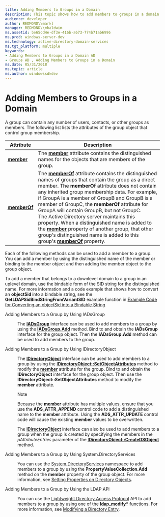 ```yaml
---
title: Adding Members to Groups in a Domain
description: This topic shows how to add members to groups in a domain.
audience: developer
author: REDMOND\\markl
manager: REDMOND\\mbaldwin
ms.assetid: be65cd4e-df3e-416b-a673-774b71ab6996
ms.prod: windows-server-dev
ms.technology: active-directory-domain-services
ms.tgt_platform: multiple
keywords:
- Adding Members to Groups in a Domain AD
- Groups AD , Adding Members to Groups in a Domain
ms.date: 05/31/2018
ms.topic: article
ms.author: windowssdkdev
---
```


# Adding Members to Groups in a Domain

A group can contain any number of users, contacts, or other groups as members. The following list lists the attributes of the group object that control group membership.



| Attribute                                      | Description                                                                                                                                                                                                                                                                                                                                                                                                                                                                                                                                                                                                                                                                     |
|------------------------------------------------|---------------------------------------------------------------------------------------------------------------------------------------------------------------------------------------------------------------------------------------------------------------------------------------------------------------------------------------------------------------------------------------------------------------------------------------------------------------------------------------------------------------------------------------------------------------------------------------------------------------------------------------------------------------------------------|
| [**member**](https://msdn.microsoft.com/library/ms677097)<br/>     | The [**member**](https://msdn.microsoft.com/library/ms677097) attribute contains the distinguished names for the objects that are members of the group.<br/>                                                                                                                                                                                                                                                                                                                                                                                                                                                                                                                                        |
| [**memberOf**](https://msdn.microsoft.com/library/ms677099)<br/> | The [**memberOf**](https://msdn.microsoft.com/library/ms677099) attribute contains the distinguished names of groups that contain the group as a direct member. The **memberOf** attribute does not contain any inherited group membership data. For example, if GroupA is a member of GroupB and GroupB is a member of GroupC, the **memberOf** attribute for GroupA will contain GroupB, but not GroupC.<br/> The Active Directory server maintains this property. When a distinguished name is added to the [**member**](https://msdn.microsoft.com/library/ms677097) property of another group, that other group's distinguished name is added to this group's [**memberOf**](https://msdn.microsoft.com/library/ms677099) property.<br/> |



 

Each of the following methods can be used to add a member to a group. You can add a member by using the distinguished name of the member or binding to the member object and then adding the member object to the group object.

To add a member that belongs to a downlevel domain to a group in an uplevel domain, use the bindable form of the SID string for the distinguished name. For more information and a code example that shows how to convert an **objectSid** into a bindable string, see the **GetLDAPSidBindStringFromVariantSID** example function in [Example Code for Converting an objectSid into a Bindable String](example-code-for-converting-an-objectsid-into-a-bindable-string-.md).

<dl> <dt>

<span id="Adding_Members_to_a_Group_by_Using_IADsGroup"></span><span id="adding_members_to_a_group_by_using_iadsgroup"></span><span id="ADDING_MEMBERS_TO_A_GROUP_BY_USING_IADSGROUP"></span>Adding Members to a Group by Using IADsGroup
</dt> <dd>

The [**IADsGroup**](https://msdn.microsoft.com/library/aa706021) interface can be used to add members to a group by using the [**IADsGroup.Add**](https://msdn.microsoft.com/library/aa706022) method. Bind to and obtain the **IADsGroup** interface for the group object. Then the **IADsGroup.Add** method can be used to add members to the group.

</dd> <dt>

<span id="Adding_Members_to_a_Group_by_Using_IDirectoryObject"></span><span id="adding_members_to_a_group_by_using_idirectoryobject"></span><span id="ADDING_MEMBERS_TO_A_GROUP_BY_USING_IDIRECTORYOBJECT"></span>Adding Members to a Group by Using IDirectoryObject
</dt> <dd>

The [**IDirectoryObject**](https://msdn.microsoft.com/library/aa746355) interface can be used to add members to a group by using the [**IDirectoryObject::SetObjectAttributes**](https://msdn.microsoft.com/library/aa746360) method to modify the [**member**](https://msdn.microsoft.com/library/ms677097) attribute for the group. Bind to and obtain the **IDirectoryObject** interface for the group object. Then use the **IDirectoryObject::SetObjectAttributes** method to modify the **member** attribute.

> [!Note]  
> Because the [**member**](https://msdn.microsoft.com/library/ms677097) attribute has multiple values, ensure that you use the **ADS\_ATTR\_APPEND** control code to add a distinguished name to the **member** attribute. Using the **ADS\_ATTR\_UPDATE** control code will cause the existing **member** values to be overwritten.

 

The [**IDirectoryObject**](https://msdn.microsoft.com/library/aa746355) interface can also be used to add members to a group when the group is created by specifying the members in the *pAttributeEntries* parameter of the [**IDirectoryObject::CreateDSObject**](https://msdn.microsoft.com/library/aa746356) method.

</dd> <dt>

<span id="Adding_Members_to_a_Group_by_Using_System.DirectoryServices"></span><span id="adding_members_to_a_group_by_using_system.directoryservices"></span><span id="ADDING_MEMBERS_TO_A_GROUP_BY_USING_SYSTEM.DIRECTORYSERVICES"></span>Adding Members to a Group by Using System.DirectoryServices
</dt> <dd>

You can use the [System.DirectoryServices](https://msdn.microsoft.com/library/9t2667d1.aspx) namespace to add members to a group by using the **PropertyValueCollection.Add** method on the **member** property of the group object. For more information, see [Setting Properties on Directory Objects](http://go.microsoft.com/fwlink/p/?linkid=83966).

</dd> <dt>

<span id="Adding_Members_to_a_Group_by_Using_the_LDAP_API"></span><span id="adding_members_to_a_group_by_using_the_ldap_api"></span><span id="ADDING_MEMBERS_TO_A_GROUP_BY_USING_THE_LDAP_API"></span>Adding Members to a Group by Using the LDAP API
</dt> <dd>

You can use the [Lightweight Directory Access Protocol](https://msdn.microsoft.com/library/aa367008) API to add members to a group by using one of the [**ldap\_modify\***](https://msdn.microsoft.com/library/aa366943) functions. For more information, see [Modifying a Directory Entry](https://msdn.microsoft.com/library/aa367010).

</dd> </dl>

 

 





